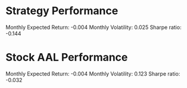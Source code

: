 # Strategy Performance
Monthly Expected Return: -0.004
Monthly Volatility: 0.025
Sharpe ratio: -0.144
# Stock AAL Performance
Monthly Expected Return: -0.004
Monthly Volatility: 0.123
Sharpe ratio: -0.032
